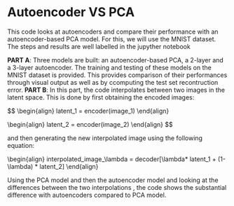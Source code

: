# Autoencoder VS PCA 

This code looks at autoencoders and compare their performance with an autoencoder-based PCA model. For this, we will use the MNIST dataset. The steps and results are well labelled in the jupyther notebook

__PART A__: Three models are built: an autoencoder-based PCA, a 2-layer and a 3-layer autoencoder. The training and testing of these models on the MNIST dataset is provided. This provides comparison of their performances through visual output as well as by ccomputing the test set recontruction error. 
__PART B__: In this part, the code interpolates between two images in the latent space. This is done by first obtaining the encoded images:

$$
\begin{align}
latent\_1 = encoder(image\_1) 
\end{align}

\begin{align}
latent\_2 = encoder(image\_2)
\end{align}
$$

and then generating the new interpolated image using the following equation:

\begin{align}
interpolated\_image\_\lambda = decoder[\lambda* latent\_1 + (1- \lambda) * latent\_2]
\end{align}

Using the PCA model and then the autoencoder model and looking at the differences between the two interpolations , the code shows the substantial difference with autoencoders compared to PCA model.
